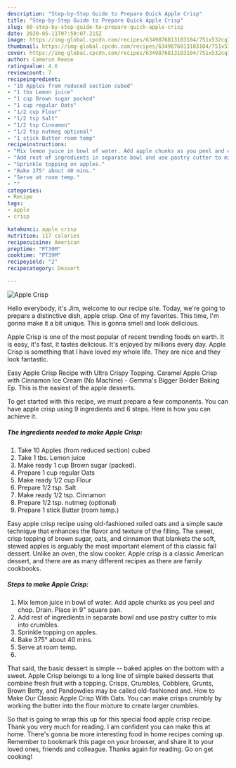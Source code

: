 ```yaml
---
description: "Step-by-Step Guide to Prepare Quick Apple Crisp"
title: "Step-by-Step Guide to Prepare Quick Apple Crisp"
slug: 60-step-by-step-guide-to-prepare-quick-apple-crisp
date: 2020-05-11T07:59:07.215Z
image: https://img-global.cpcdn.com/recipes/6349876813103104/751x532cq70/apple-crisp-recipe-main-photo.jpg
thumbnail: https://img-global.cpcdn.com/recipes/6349876813103104/751x532cq70/apple-crisp-recipe-main-photo.jpg
cover: https://img-global.cpcdn.com/recipes/6349876813103104/751x532cq70/apple-crisp-recipe-main-photo.jpg
author: Cameron Reese
ratingvalue: 4.6
reviewcount: 7
recipeingredient:
- "10 Apples from reduced section cubed"
- "1 tbs Lemon juice"
- "1 cup Brown sugar packed"
- "1 cup regular Oats"
- "1/2 cup Flour"
- "1/2 tsp Salt"
- "1/2 tsp Cinnamon"
- "1/2 tsp nutmeg optional"
- "1 stick Butter room temp"
recipeinstructions:
- "Mix lemon juice in bowl of water. Add apple chunks as you peel and chop. Drain. Place in 9&#34; square pan."
- "Add rest of ingredients in separate bowl and use pastry cutter to mix into crumbles."
- "Sprinkle topping on apples."
- "Bake 375° about 40 mins."
- "Serve at room temp."
- ""
categories:
- Recipe
tags:
- apple
- crisp

katakunci: apple crisp 
nutrition: 117 calories
recipecuisine: American
preptime: "PT30M"
cooktime: "PT39M"
recipeyield: "2"
recipecategory: Dessert

---
```



![Apple Crisp](https://img-global.cpcdn.com/recipes/6349876813103104/751x532cq70/apple-crisp-recipe-main-photo.jpg)

Hello everybody, it's Jim, welcome to our recipe site. Today, we're going to prepare a distinctive dish, apple crisp. One of my favorites. This time, I'm gonna make it a bit unique. This is gonna smell and look delicious.

Apple Crisp is one of the most popular of recent trending foods on earth. It is easy, it's fast, it tastes delicious. It's enjoyed by millions every day. Apple Crisp is something that I have loved my whole life. They are nice and they look fantastic.

Easy Apple Crisp Recipe with Ultra Crispy Topping. Caramel Apple Crisp with Cinnamon Ice Cream (No Machine) - Gemma&#39;s Bigger Bolder Baking Ep. This is the easiest of the apple desserts.


To get started with this recipe, we must prepare a few components. You can have apple crisp using 9 ingredients and 6 steps. Here is how you can achieve it.

##### The ingredients needed to make Apple Crisp:

1. Take 10 Apples (from reduced section) cubed
1. Take 1 tbs. Lemon juice
1. Make ready 1 cup Brown sugar (packed).
1. Prepare 1 cup regular Oats
1. Make ready 1/2 cup Flour
1. Prepare 1/2 tsp. Salt
1. Make ready 1/2 tsp. Cinnamon
1. Prepare 1/2 tsp. nutmeg (optional)
1. Prepare 1 stick Butter (room temp.)


Easy apple crisp recipe using old-fashioned rolled oats and a simple saute technique that enhances the flavor and texture of the filling. The sweet, crisp topping of brown sugar, oats, and cinnamon that blankets the soft, stewed apples is arguably the most important element of this classic fall dessert. Unlike an oven, the slow cooker. Apple crisp is a classic American dessert, and there are as many different recipes as there are family cookbooks. 

##### Steps to make Apple Crisp:

1. Mix lemon juice in bowl of water. Add apple chunks as you peel and chop. Drain. Place in 9&#34; square pan.
1. Add rest of ingredients in separate bowl and use pastry cutter to mix into crumbles.
1. Sprinkle topping on apples.
1. Bake 375° about 40 mins.
1. Serve at room temp.
1. 


That said, the basic dessert is simple -- baked apples on the bottom with a sweet. Apple Crisp belongs to a long line of simple baked desserts that combine fresh fruit with a topping. Crisps, Crumbles, Cobblers, Grunts, Brown Betty, and Pandowdies may be called old-fashioned and. How to Make Our Classic Apple Crisp With Oats. You can make crisps crumbly by working the butter into the flour mixture to create larger crumbles. 

So that is going to wrap this up for this special food apple crisp recipe. Thank you very much for reading. I am confident you can make this at home. There's gonna be more interesting food in home recipes coming up. Remember to bookmark this page on your browser, and share it to your loved ones, friends and colleague. Thanks again for reading. Go on get cooking!
